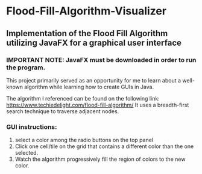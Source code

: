 # Flood-Fill-Algorithm-Visualizer
## Implementation of the Flood Fill Algorithm utilizing JavaFX for a graphical user interface

### IMPORTANT NOTE: JavaFX must be downloaded in order to run the program.

This project primarily served as an opportunity for me to learn about a well-known algorithm while learning how to create GUIs in Java.

The algorithm I referenced can be found on the following link: https://www.techiedelight.com/flood-fill-algorithm/
It uses a breadth-first search technique to traverse adjacent nodes.

### GUI instructions:
  1. select a color among the radio buttons on the top panel
  2. Click one cell/tile on the grid that contains a different color than the one selected.
  3. Watch the algorithm progressively fill the region of colors to the new color.
